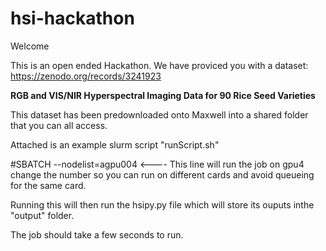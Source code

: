 # hsi-hackathon

Welcome

This is an open ended Hackathon.
We have proviced you with a dataset: https://zenodo.org/records/3241923

**RGB and VIS/NIR Hyperspectral Imaging Data for 90 Rice Seed Varieties**


This dataset has been predownloaded onto Maxwell into a shared folder that you can all access.




Attached is an example slurm script "runScript.sh"

#SBATCH --nodelist=agpu004 <---- This line will run the job on gpu4 change the number so you can run on different cards and avoid queueing for the same card.



Running this will then run the hsipy.py file which will store its ouputs inthe "output" folder.

The job should take a few seconds to run.

